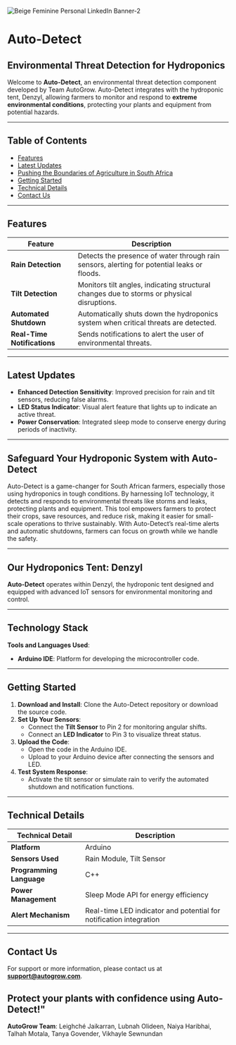 ![Beige Feminine Personal LinkedIn Banner-2](https://github.com/AutoGrow-Solutions/.github/assets/100778149/20250a86-1db4-4673-b638-d9670fee47e2)
# Auto-Detect 
## Environmental Threat Detection for Hydroponics
Welcome to **Auto-Detect**, an environmental threat detection component developed by Team AutoGrow. Auto-Detect integrates with the hydroponic tent, Denzyl, allowing farmers to monitor and respond to **extreme environmental conditions**, protecting your plants and equipment from potential hazards.


---

## Table of Contents
- [Features](#features)
- [Latest Updates](#latest-updates)
- [Pushing the Boundaries of Agriculture in South Africa](#pushing-the-boundaries-of-agriculture-in-south-africa)
- [Getting Started](#getting-started)
- [Technical Details](#technical-details)
- [Contact Us](#contact-us)

---

## Features

| Feature                | Description                                                                                 |
|------------------------|---------------------------------------------------------------------------------------------|
| **Rain Detection**     | Detects the presence of water through rain sensors, alerting for potential leaks or floods. |
| **Tilt Detection**     | Monitors tilt angles, indicating structural changes due to storms or physical disruptions.   |
| **Automated Shutdown** | Automatically shuts down the hydroponics system when critical threats are detected.         |
| **Real-Time Notifications** | Sends notifications to alert the user of environmental threats.                      |

---

## Latest Updates

- **Enhanced Detection Sensitivity**: Improved precision for rain and tilt sensors, reducing false alarms.
- **LED Status Indicator**: Visual alert feature that lights up to indicate an active threat.
- **Power Conservation**: Integrated sleep mode to conserve energy during periods of inactivity.

---

## Safeguard Your Hydroponic System with Auto-Detect
Auto-Detect is a game-changer for South African farmers, especially those using hydroponics in tough conditions. By harnessing IoT technology, it detects and responds to environmental threats like storms and leaks, protecting plants and equipment. This tool empowers farmers to protect their crops, save resources, and reduce risk, making it easier for small-scale operations to thrive sustainably. With Auto-Detect’s real-time alerts and automatic shutdowns, farmers can focus on growth while we handle the safety.

---

## Our Hydroponics Tent: Denzyl

**Auto-Detect** operates within Denzyl, the hydroponic tent designed and equipped with advanced IoT sensors for environmental monitoring and control.

---

## Technology Stack

**Tools and Languages Used**:
- **Arduino IDE**: Platform for developing the microcontroller code.

---

## Getting Started

1. **Download and Install**: Clone the Auto-Detect repository or download the source code.
2. **Set Up Your Sensors**:
   - Connect the **Tilt Sensor** to Pin 2 for monitoring angular shifts.
   - Connect an **LED Indicator** to Pin 3 to visualize threat status.
3. **Upload the Code**:
   - Open the code in the Arduino IDE.
   - Upload to your Arduino device after connecting the sensors and LED.
4. **Test System Response**:
   - Activate the tilt sensor or simulate rain to verify the automated shutdown and notification functions.

---

## Technical Details

| Technical Detail       | Description                                             |
|------------------------|---------------------------------------------------------|
| **Platform**           | Arduino                                                 |
| **Sensors Used**       | Rain Module, Tilt Sensor                                |
| **Programming Language** | C++                                                    |
| **Power Management**   | Sleep Mode API for energy efficiency                    |
| **Alert Mechanism**    | Real-time LED indicator and potential for notification integration |

---

## Contact Us

For support or more information, please contact us at **support@autogrow.com**.

Protect your plants with confidence using Auto-Detect!"
---

**AutoGrow Team**: Leighché Jaikarran, Lubnah Olideen, Naiya Haribhai, Talhah Motala, Tanya Govender, Vikhayle Sewnundan
